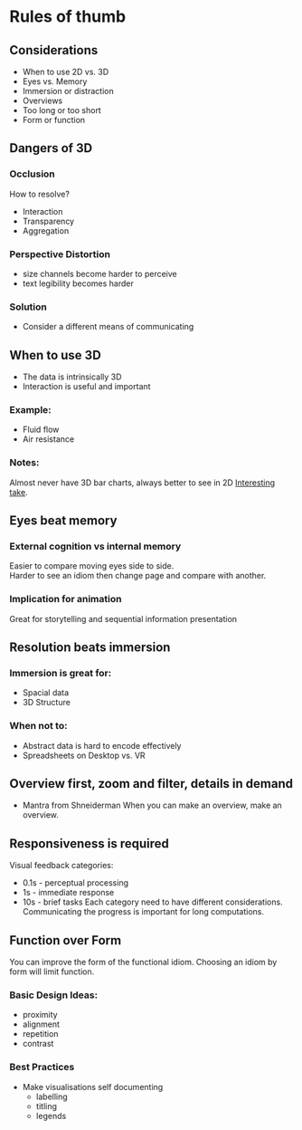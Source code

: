 # Rules of thumb 
## Considerations 
- When to use 2D vs. 3D
- Eyes vs. Memory
- Immersion or distraction
- Overviews 
- Too long or too short
- Form or function

## Dangers of 3D
### Occlusion
How to resolve?
- Interaction
- Transparency 
- Aggregation
### Perspective Distortion
- size channels become harder to perceive
- text legibility becomes harder 
### Solution
- Consider a different means of communicating 
## When to use 3D
- The data is intrinsically 3D 
- Interaction is useful and important 
### Example: 
- Fluid flow
- Air resistance 
### Notes:
Almost never have 3D bar charts, always better to see in 2D
[Interesting take](https://youtu.be/GTTWM8SzCnw?list=PLT4XLHmqHJBfKoeHlmgQYP9c_KMj_dR1I&t=539). 
  
  
## Eyes beat memory
### External cognition vs internal memory 
Easier to compare moving eyes side to side.  
Harder to see an idiom then change page and compare with another. 

### Implication for animation
Great for storytelling and sequential information presentation 
  
  
## Resolution beats immersion
### Immersion is great for:
- Spacial data 
- 3D Structure 
### When not to:
- Abstract data is hard to encode effectively
- Spreadsheets on Desktop vs. VR 
  
  
## Overview first, zoom and filter, details in demand
- Mantra from Shneiderman
When you can make an overview, make an overview. 
  
  
## Responsiveness is required
Visual feedback categories:
- 0.1s - perceptual processing 
- 1s    - immediate response
- 10s  - brief tasks
Each category need to have different considerations. 
Communicating the progress is important for long computations. 

  
## Function over Form 
You can improve the form of the functional idiom. 
Choosing an idiom by form will limit function. 
### Basic Design Ideas:
- proximity 
- alignment
- repetition 
- contrast
### Best Practices 
- Make visualisations self documenting 
	- labelling
	- titling 
	- legends